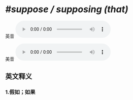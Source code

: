 # ***\#suppose / supposing (that)*** 
英音
<audio src="./media/suppose  supposing (that)1_AAC.aac" controls="controls"></audio>

美音
<audio src="./media/suppose  supposing (that)2_AAC.aac" controls="controls"></audio>



  

英文释义
---
### 1.**假如；如果**  


